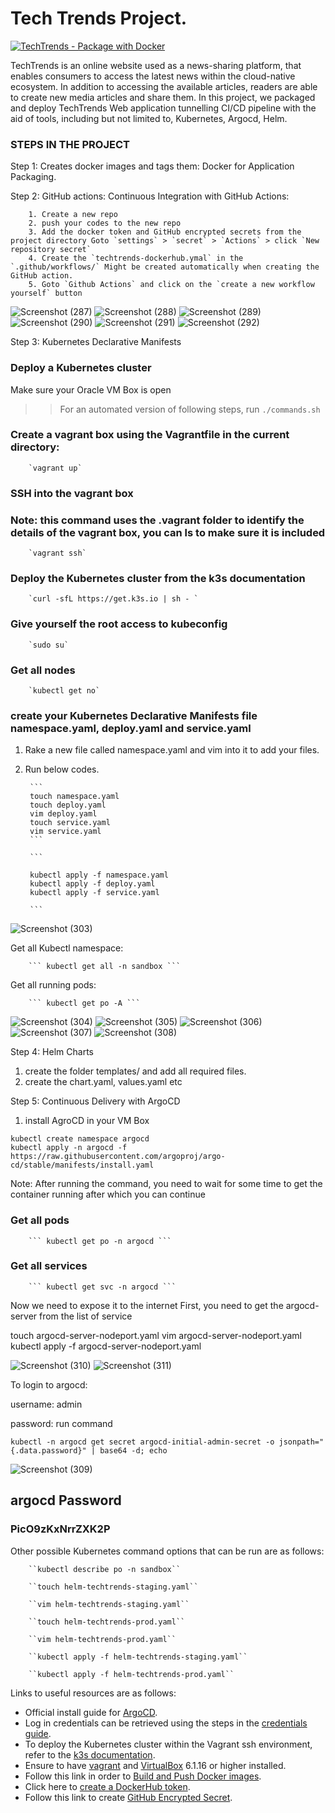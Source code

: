 # Tech Trends Project.
[![TechTrends - Package with Docker](https://github.com/adedayoas91/BoschUdacity_project4/actions/workflows/techtrends-dockerhub.yml/badge.svg)](https://github.com/adedayoas91/BoschUdacity_project4/actions/workflows/techtrends-dockerhub.yml)

TechTrends is an online website used as a news-sharing platform, that enables consumers to access the latest news within the cloud-native ecosystem. In addition to accessing the available articles, readers are able to create new media articles and share them. In this project, we packaged and deploy TechTrends Web application tunnelling CI/CD pipeline with the aid of tools, including but not limited to, Kubernetes, Argocd, Helm.

### STEPS IN THE PROJECT

Step 1: Creates docker images and tags them: Docker for Application Packaging.

Step 2: GitHub actions: Continuous Integration with GitHub Actions:

        1. Create a new repo
        2. push your codes to the new repo
        3. Add the docker token and GitHub encrypted secrets from the project directory Goto `settings` > `secret` > `Actions` > click `New repository secret`
        4. Create the `techtrends-dockerhub.ymal` in the `.github/workflows/` Might be created automatically when creating the GitHub action.
        5. Goto `Github Actions` and click on the `create a new workflow yourself` button

![Screenshot (287)](https://user-images.githubusercontent.com/47278559/206715837-aed01f05-7be8-45a7-b530-fd6389555aa9.png)
![Screenshot (288)](https://user-images.githubusercontent.com/47278559/206715868-719b91cf-3a78-4f4c-b4ba-2aed60c44317.png)
![Screenshot (289)](https://user-images.githubusercontent.com/47278559/206715940-7de1f774-b5a6-4207-a243-f874e5136e9d.png)
![Screenshot (290)](https://user-images.githubusercontent.com/47278559/206715965-0f19bfa5-104a-4d28-888d-52e1e029bd24.png)
![Screenshot (291)](https://user-images.githubusercontent.com/47278559/206716053-4eac69e4-f454-4868-91c8-edca2ca8d29c.png)
![Screenshot (292)](https://user-images.githubusercontent.com/47278559/206716096-15a43f68-d516-41ab-90e8-c5054f11e46f.png)

Step 3: Kubernetes Declarative Manifests 

### Deploy a Kubernetes cluster

Make sure your Oracle VM Box is open

>> For an automated version of following steps, run ```./commands.sh```

### Create a vagrant box using the Vagrantfile in the current directory:

        `vagrant up`


### SSH into the vagrant box
### Note: this command uses the .vagrant folder to identify the details of the vagrant box, you can ls to make sure it is included
        `vagrant ssh`

### Deploy the Kubernetes cluster from the k3s documentation 

        `curl -sfL https://get.k3s.io | sh - `

### Give yourself the root access to kubeconfig 

        `sudo su`

### Get all nodes 

        `kubectl get no`

### create your Kubernetes Declarative Manifests file namespace.yaml, deploy.yaml and service.yaml

1. Rake a new file called namespace.yaml and vim into it to add your files.
2. Run below codes. 

        ```
        touch namespace.yaml
        touch deploy.yaml
        vim deploy.yaml
        touch service.yaml
        vim service.yaml
        ```

        ```

        kubectl apply -f namespace.yaml
        kubectl apply -f deploy.yaml
        kubectl apply -f service.yaml

        ```
![Screenshot (303)](https://user-images.githubusercontent.com/47278559/206717441-47dd1766-0dd8-4539-8e9d-a198693c0400.png)


Get all Kubectl namespace:

        ``` kubectl get all -n sandbox ```

Get all running pods:

        ``` kubectl get po -A ```

![Screenshot (304)](https://user-images.githubusercontent.com/47278559/206717503-20e8a890-2ffc-42a1-ac73-2e7dece44f31.png)
![Screenshot (305)](https://user-images.githubusercontent.com/47278559/206717534-4136e508-774e-4273-aa65-1d71be65534f.png)
![Screenshot (306)](https://user-images.githubusercontent.com/47278559/206717558-cb3aed0b-39c2-49c2-b5ea-66b8566199f1.png)
![Screenshot (307)](https://user-images.githubusercontent.com/47278559/206717624-1c50da93-19a6-410d-b1df-e5d06a41c3a9.png)
![Screenshot (308)](https://user-images.githubusercontent.com/47278559/206717670-55558061-f515-4b65-ae25-c7e4ce3f2cd0.png)


Step 4: Helm Charts

1. create the folder templates/ and add all required files.
2. create the chart.yaml, values.yaml etc 

Step 5: Continuous Delivery with ArgoCD

1. install AgroCD in your VM Box

```
kubectl create namespace argocd
kubectl apply -n argocd -f https://raw.githubusercontent.com/argoproj/argo-cd/stable/manifests/install.yaml
```

Note: After running the command, you need to wait for some time to get the container running after which you can continue

### Get all pods

        ``` kubectl get po -n argocd ```

### Get all services

        ``` kubectl get svc -n argocd ```


Now we need to expose it to the internet
First, you need to get the argocd-server from the list of service 

touch argocd-server-nodeport.yaml
vim argocd-server-nodeport.yaml
kubectl apply -f argocd-server-nodeport.yaml



![Screenshot (310)](https://user-images.githubusercontent.com/47278559/206719224-e7d3255c-bea8-4b18-b64e-1e591102b204.png)
![Screenshot (311)](https://user-images.githubusercontent.com/47278559/206719418-028a3e44-c671-4a39-b116-f216043ab391.png)

To login to argocd:

username: admin

password: run command 

`` kubectl -n argocd get secret argocd-initial-admin-secret -o jsonpath="{.data.password}" | base64 -d; echo ``

![Screenshot (309)](https://user-images.githubusercontent.com/47278559/206719259-e9887995-95cb-4095-8f46-c0d37c17a674.png)

## argocd Password
### PicO9zKxNrrZXK2P

Other possible Kubernetes command options that can be run are as follows:


        ``kubectl describe po -n sandbox``

        ``touch helm-techtrends-staging.yaml``

        ``vim helm-techtrends-staging.yaml``

        ``touch helm-techtrends-prod.yaml``

        ``vim helm-techtrends-prod.yaml``

        ``kubectl apply -f helm-techtrends-staging.yaml``

        ``kubectl apply -f helm-techtrends-prod.yaml``



Links to useful resources are as follows:

* Official install guide for [ArgoCD](https://argoproj.github.io/argo-cd/getting_started/#1-install-argo-cd).
* Log in credentials can be retrieved using the steps in the [credentials guide](https://argoproj.github.io/argo-cd/getting_started/#4-login-using-the-cli).
* To deploy the Kubernetes cluster within the Vagrant ssh environment, refer to the [k3s documentation](https://k3s.io/).
* Ensure to have [vagrant](https://www.vagrantup.com/) and [VirtualBox](https://www.virtualbox.org/wiki/Downloads) 6.1.16 or higher installed.
* Follow this link in order to [Build and Push Docker images](https://github.com/marketplace/actions/build-and-push-docker-images).
* Click here to [create a DockerHub token](<https://www.docker.com/blog/docker-hub-new-personal-access-tokens/>).
* Follow this link to create [GitHub Encrypted Secret](https://docs.github.com/en/actions/security-guides/encrypted-secrets).

